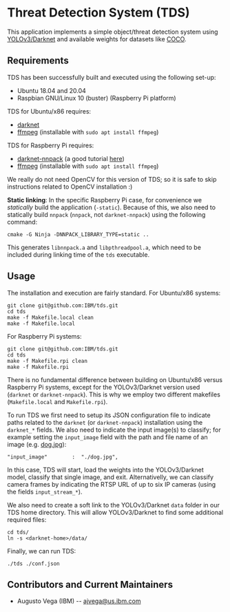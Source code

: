 # Threat Detection System (TDS)

This application implements a simple object/threat detection system using [YOLOv3/Darknet](https://pjreddie.com/darknet/yolo/) and available weights for datasets like [COCO](https://cocodataset.org/#home).

## Requirements

TDS has been successfully built and executed using the following set-up:
 - Ubuntu 18.04 and 20.04
 - Raspbian GNU/Linux 10 (buster) (Raspberry Pi platform)

TDS for Ubuntu/x86 requires:
 - [darknet](https://pjreddie.com/darknet/yolo/)
 - [ffmpeg](https://www.ffmpeg.org) (installable with `sudo apt install ffmpeg`)

TDS for Raspberry Pi requires:
 - [darknet-nnpack](https://github.com/digitalbrain79/darknet-nnpack) (a good tutorial [here](https://egemenertugrul.github.io/blog/Darknet-NNPACK-on-Raspberry-Pi/))
 - [ffmpeg](https://www.ffmpeg.org) (installable with `sudo apt install ffmpeg`)
 
We really do not need OpenCV for this version of TDS; so it is safe to skip instructions related to OpenCV installation :)

**Static linking**: In the specific Raspberry Pi case, for convenience we _statically_ build the application (`-static`). Because of this, we also need to statically build `nnpack` (`nnpack`, not `darknet-nnpack`) using the following command:

```
cmake -G Ninja -DNNPACK_LIBRARY_TYPE=static ..
```

This generates `libnnpack.a` and `libpthreadpool.a`, which need to be included during linking time of the `tds` executable.


## Usage

The installation and execution are fairly standard. For Ubuntu/x86 systems:

```
git clone git@github.com:IBM/tds.git
cd tds
make -f Makefile.local clean
make -f Makefile.local
```

For Raspberry Pi systems:

```
git clone git@github.com:IBM/tds.git
cd tds
make -f Makefile.rpi clean
make -f Makefile.rpi
```

There is no fundamental difference between building on Ubuntu/x86 versus Raspberry Pi systems, except for the YOLOv3/Darknet version used (`darknet` or `darknet-nnpack`). This is why we employ two different makefiles (`Makefile.local` and `Makefile.rpi`).

To run TDS we first need to setup its JSON configuration file to indicate paths related to the `darknet` (or `darknet-nnpack`) installation using the `darknet_*` fields. We also need to indicate the input image(s) to classify; for example setting the `input_image` field with the path and file name of an image (e.g. [dog.jpg](https://github.com/pjreddie/darknet/blob/master/data/dog.jpg)):

```
"input_image"        :  "./dog.jpg",
```

In this case, TDS will start, load the weights into the YOLOv3/Darknet model, classify that single image, and exit. Alternativelly, we can classify camera frames by indicating the RTSP URL of up to six IP cameras (using the fields `input_stream_*`).

We also need to create a soft link to the YOLOv3/Darknet `data` folder in our TDS home directory. This will allow YOLOv3/Darknet to find some additional required files:

```
cd tds/
ln -s <darknet-home>/data/
```

Finally, we can run TDS:

```
./tds ./conf.json
```



## Contributors and Current Maintainers

 * Augusto Vega (IBM) --  [ajvega@us.ibm.com](mailto:ajvega@us.ibm.com)


